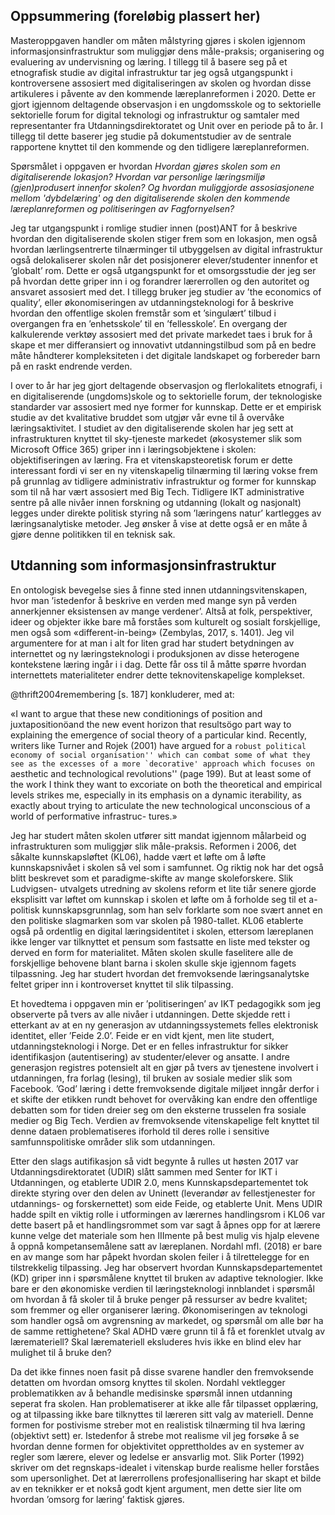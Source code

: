 


## Oppsummering (foreløbig plassert her)

Masteroppgaven handler om måten målstyring gjøres i skolen igjennom informasjonsinfrastruktur som muliggjør dens måle-praksis; organisering og evaluering av undervisning og læring. I tillegg til å basere seg på et etnografisk studie av digital infrastruktur tar jeg også utgangspunkt i kontroversene assosiert med digitaliseringen av skolen og hvordan disse artikuleres i påvente av den kommende læreplanreformen i 2020. Dette er gjort igjennom deltagende observasjon i en ungdomsskole og to sektorielle sektorielle forum for digital teknologi og infrastruktur og samtaler med representanter fra Utdanningsdirektoratet og Unit over en periode på to år. I tillegg til dette baserer jeg studie på dokumentstudier av de sentrale rapportene knyttet til den kommende og den tidligere læreplanreformen.

Spørsmålet i oppgaven er hvordan *Hvordan gjøres skolen som en digitaliserende lokasjon? Hvordan var personlige læringsmiljø (gjen)produsert innenfor skolen? Og hvordan muliggjorde assosiasjonene mellom 'dybdelæring' og den digitaliserende skolen den kommende læreplanreformen og politiseringen av Fagfornyelsen?*

Jeg tar utgangspunkt i romlige studier innen (post)ANT for å beskrive hvordan den digitaliserende skolen stiger frem som en lokasjon, men også hvordan lærlingsentrerte tilnærminger til utbyggelsen av digital infrastruktur også delokaliserer skolen når det posisjonerer elever/studenter innenfor et ’globalt’ rom. Dette er også utgangspunkt for et omsorgsstudie der jeg ser på hvordan dette griper inn i og forandrer lærerrollen og den autoritet og ansvaret assosiert med det. I tillegg bruker jeg studier av ’the economics of quality’, eller økonomiseringen av utdanningsteknologi for å beskrive hvordan den offentlige skolen fremstår som et ’singulært’ tilbud i overgangen fra en ’enhetsskole’ til en ’fellesskole’. En overgang der kalkulerende verktøy assosiert med det private markedet taes i bruk for å skape et mer differansiert og innovativt utdanningstilbud som på en bedre måte håndterer kompleksiteten i det digitale landskapet og forbereder barn på en raskt endrende verden.



I over to år har jeg gjort deltagende observasjon og flerlokalitets etnografi, i en
digitaliserende (ungdoms)skole og to sektorielle forum, der teknologiske standarder var
assosiert med nye former for kunnskap. Dette er et empirisk studie av det kvalitative bruddet
som utgjør vår evne til å overvåke læringsaktivitet. I studiet av den digitaliserende skolen har
jeg sett at infrastrukturen knyttet til sky-tjeneste markedet (økosystemer slik som Microsoft
Office 365) griper inn i læringsobjektene i skolen: objektifiseringen av læring. Fra et
vitenskapsteoretisk forum er dette interessant fordi vi ser en ny vitenskapelig tilnærming til
læring vokse frem på grunnlag av tidligere administrativ infrastruktur og former for kunnskap
som til nå har vært assosiert med Big Tech. Tidligere IKT administrative sentre på alle nivåer
innen forskning og utdanning (lokalt og nasjonalt) legges under direkte politisk styring nå
som ’læringens natur’ kartlegges av læringsanalytiske metoder. Jeg ønsker å vise at dette også
er en måte å gjøre denne politikken til en teknisk sak.


## Utdanning som informasjonsinfrastruktur

En ontologisk bevegelse sies å finne sted innen utdanningsvitenskapen, hvor man ’istedenfor
å beskrive en verden med mange syn på verden annerkjenner eksistensen av mange verdener’.
Altså at folk, perspektiver, ideer og objekter ikke bare må forståes som kulturelt og sosialt
forskjellige, men også som «different-in-being» (Zembylas, 2017, s. 1401). Jeg vil
argumentere for at man i alt for liten grad har studert betydningen av internettet og ny
læringsteknologi i produksjonen av disse heterogene kontekstene læring ingår i i dag. Dette
får oss til å måtte spørre hvordan internettets materialiteter endrer dette teknovitenskapelige
komplekset.

@thrift2004remembering [s. 187] konkluderer, med at: 

«I want to argue that these new conditionings of position and
juxtapositionöand the new event horizon that resultsögo part way to explaining the
emergence of social theory of a particular kind. Recently, writers like Turner and Rojek
(2001) have argued for a ``robust political economy of social organisation'' which can
combat some of what they see as the excesses of a more `decorative' approach which
focuses on ``aesthetic and technological revolutions'' (page 199). But at least some of
the work I think they want to excoriate on both the theoretical and empirical levels
strikes me, especially in its emphasis on a dynamic iterability, as exactly about trying to
articulate the new technological unconscious of a world of performative infrastruc-
tures.»


Jeg har studert måten skolen utfører sitt mandat igjennom målarbeid og infrastrukturen som
muliggjør slik måle-praksis. Reformen i 2006, det såkalte kunnskapsløftet (KL06), hadde vært
et løfte om å løfte kunnskapsnivået i skolen så vel som i samfunnet. Og riktig nok har det
også blitt beskrevet som et paradigme-skifte av mange skoleforskere. Slik Ludvigsen-
utvalgets utredning av skolens reform et lite tiår senere gjorde eksplisitt var løftet om
kunnskap i skolen et løfte om å forholde seg til et a-politisk kunnskapsgrunnlag, som han selv
forklarte som noe svært annet en den politiske slagmarken som var skolen på 1980-tallet.
KL06 etablerte også på ordentlig en digital læringsidentitet i skolen, ettersom læreplanen ikke
lenger var tilknyttet et pensum som fastsatte en liste med tekster og derved en form for
materialitet. Måten skolen skulle faselitere alle de forskjellige behovene blant barna i skolen
skulle skje igjennom fagets tilpassning. Jeg har studert hvordan det fremvoksende
læringsanalytske feltet griper inn i kontroverset knyttet til slik tilpassing.

Et hovedtema i oppgaven min er ’politiseringen’ av IKT pedagogikk som jeg observerte på
tvers av alle nivåer i utdanningen. Dette skjedde rett i etterkant av at en ny generasjon av
utdanningssystemets felles elektronisk identitet, eller ’Feide 2.0’. Feide er en vidt kjent, men
lite studert, utdanningsteknologi i Norge. Det er en felles infrastruktur for sikker
identifikasjon (autentisering) av studenter/elever og ansatte. I andre generasjon registres
potensielt alt en gjør på tvers av tjenestene involvert i utdanningen, fra forlag (lesing), til
bruken av sosiale medier slik som Facebook. ’God’ læring i dette fremvoksende digitale
miljøet inngår derfor i et skifte der etikken rundt behovet for overvåking kan endre den
offentlige debatten som for tiden dreier seg om den eksterne trusselen fra sosiale medier og
Big Tech. Verdien av fremvoksende vitenskapelige felt knyttet til denne dataen
problematiseres iforhold til deres rolle i sensitive samfunnspolitiske områder slik som
utdanningen.

Etter den slags autifikasjon så vidt begynte å rulles ut høsten 2017 var Utdanningsdirektoratet
(UDIR) slått sammen med Senter for IKT i Utdanningen, og etablerte UDIR 2.0, mens
Kunnskapsdepartementet tok direkte styring over den delen av Uninett (leverandør av
fellestjenester for utdannings- og forskernettet) som eide Feide, og etablerte Unit. Mens UDIR
hadde spilt en viktig rolle i utformingen av lærernes handlingsrom i KL06 var dette basert på
et handlingsrommet som var sagt å åpnes opp for at lærere kunne velge det materiale som hen
IIImente på best mulig vis hjalp elevene å oppnå kompetansemålene satt av læreplanen. Nordahl
mfl. (2018) er bare en av mange som har påpekt hvordan skolen feiler i å tilrettelegge for en
tilstrekkelig tilpassing. Jeg har observert hvordan Kunnskapsdepartementet (KD) griper inn i
spørsmålene knyttet til bruken av adaptive teknologier. Ikke bare er den økonomiske verdien
til læringsteknologi innblandet i spørsmål om hvordan å få skoler til å bruke penger på
ressurser av bedre kvalitet; som fremmer og eller organiserer læring. Økonomiseringen av
teknologi som handler også om avgrensning av markedet, og spørsmål om alle bør ha de
samme rettighetene? Skal ADHD være grunn til å få et forenklet utvalg av læremateriell? Skal
læremateriell eksluderes hvis ikke en blind elev har mulighet til å bruke den?

Da det ikke finnes noen fasit på disse svarene handler den fremvoksende detatten om hvordan
omsorg knyttes til skolen. Nordahl vektlegger problematikken av å behandle medisinske
spørsmål innen utdanning seperat fra skolen. Han problematiserer at ikke alle får tilpasset
opplæring, og at tilpassing ikke bare tilknyttes til læreren sitt valg av materiell. Denne formen
for postivisme streber mot en realistisk tilnærming til hva læring (objektivt sett) er. Istedenfor
å strebe mot realisme vil jeg forsøke å se hvordan denne formen for objektivitet opprettholdes
av en systemer av regler som lærere, elever og ledelse er ansvarlig mot. Slik Porter (1992)
skriver om det regnskaps-idealet i vitenskap burde realisme heller forståes som upersonlighet.
Det at lærerrollens profesjonallisering har skapt et bilde av en teknikker er et nokså godt kjent
argument, men dette sier lite om hvordan ’omsorg for læring’ faktisk gjøres.
